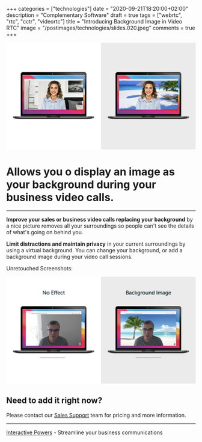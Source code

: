 +++
categories = ["technologies"]
date = "2020-09-21T18:20:00+02:00"
description = "Complementary Software"
draft = true
tags = ["webrtc", "rtc", "cctr", "videortc"]
title = "Introducing Background Image in Video RTC"
image = "/postimages/technologies/slides.020.jpeg"
comments = true
+++

![background blur](/postimages/technologies/slides.020.jpeg)

#	Allows you o display an image as your background during your business video calls.
---

**Improve your sales or business video calls replacing your background** by a nice picture removes all your surroundings so people can't see the details of what's going on behind you.

**Limit distractions and maintain privacy** in your current surroundings by using a virtual background. You can change your background, or add a background image during your video call sessions.

Unretouched Screenshots:

![background blur](/postimages/technologies/slides.018.jpeg)

##	Need to add it right now?

Please contact our [Sales Support](https://www.ivrpowers.com/support-services/) team for pricing and more information.

---
[Interactive Powers](http://www.ivrpowers.com/) - Streamline your business communications
